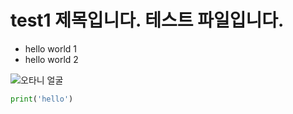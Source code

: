 # test1 제목입니다. 테스트 파일입니다.

* hello world 1
* hello world 2

![오타니 얼굴](img/오타.jpg)

```python
print('hello')
```
